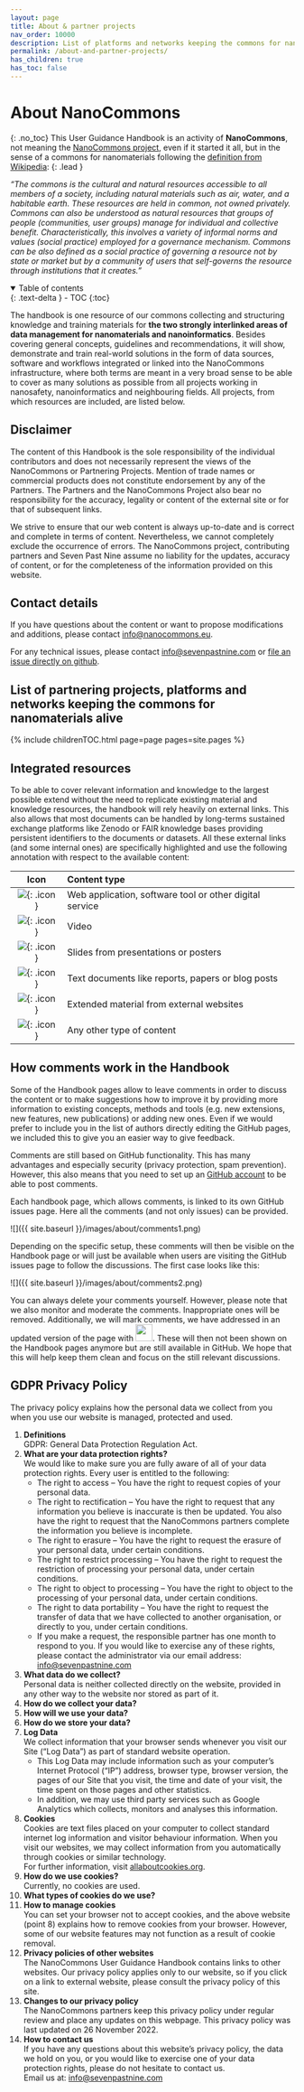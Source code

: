 ```yaml
---
layout: page
title: About & partner projects
nav_order: 10000
description: List of platforms and networks keeping the commons for nanomaterials alive
permalink: /about-and-partner-projects/
has_children: true
has_toc: false
---
```

# About NanoCommons
{: .no_toc}
This User Guidance Handbook is an activity of **NanoCommons**, not meaning the [NanoCommons project](https://www.nanocommons.eu), even if it started it all, but in the sense of a commons for nanomaterials following the [definition from Wikipedia](https://en.wikipedia.org/wiki/Commons):
{: .lead }

_“The commons is the cultural and natural resources accessible to all members of a society, including natural materials such as air, water, and a habitable earth. These resources are held in common, not owned privately. Commons can also be understood as natural resources that groups of people (communities, user groups) manage for individual and collective benefit. Characteristically, this involves a variety of informal norms and values (social practice) employed for a governance mechanism. Commons can be also defined as a social practice of governing a resource not by state or market but by a community of users that self-governs the resource through institutions that it creates.”_

<details open markdown="block">
  <summary>
    Table of contents
  </summary>
  {: .text-delta }
- TOC
{:toc}
</details>

The handbook is one resource of our commons collecting and structuring knowledge and training materials for **the two strongly interlinked areas of data management for nanomaterials and nanoinformatics**. Besides covering general concepts, guidelines and recommendations, it will show, demonstrate and train real-world solutions in the form of data sources, software and workflows integrated or linked into the NanoCommons infrastructure, where both terms are meant in a very broad sense to be able to cover as many solutions as possible from all projects working in nanosafety, nanoinformatics and neighbouring fields. All projects, from which resources are included, are listed below.

## Disclaimer
The content of this Handbook is the sole responsibility of the individual contributors and does not necessarily represent the views of the NanoCommons or Partnering Projects. Mention of trade names or commercial products does not constitute endorsement by any of the Partners. The Partners and the NanoCommons Project also bear no responsibility for the accuracy, legality or content of the external site or for that of subsequent links.

We strive to ensure that our web content is always up-to-date and is correct and complete in terms of content. Nevertheless, we cannot completely exclude the occurrence of errors. The NanoCommons project, contributing partners and Seven Past Nine assume no liability for the updates, accuracy of content, or for the completeness of the information provided on this website.
 
## Contact details
If you have questions about the content or want to propose modifications and additions, please contact [info@nanocommons.eu](mailto:info@sevenpastnine.com?subject=[NanoCommons]%20Contents%20question).

For any technical issues, please contact [info@sevenpastnine.com](mailto:info@sevenpastnine.com?subject=[NanoCommons]%20Technical%20issue) or [file an issue directly on github](https://github.com/NanoCommons/user-handbook/issues).

## List of partnering projects, platforms and networks keeping the commons for nanomaterials alive
{% include childrenTOC.html page=page pages=site.pages %}

## Integrated resources
To be able to cover relevant information and knowledge to the largest possible extend without the need to replicate existing material and knowledge resources, the handbook will rely heavily on external links. This also allows that most documents can be handled by long-terms sustained exchange platforms like Zenodo or FAIR knowledge bases providing persistent identifiers to the documents or datasets. All these external links (and some internal ones) are specifically highlighted and use the following annotation with respect to the available content:

| Icon | Content type |
|:-------:|:--------|
| ![]({{site.baseurl}}/images/icons/app.png){: .icon } | Web application, software tool or other digital service |
| ![]({{site.baseurl}}/images/icons/video.png){: .icon } | Video |
| ![]({{site.baseurl}}/images/icons/slides.png){: .icon } | Slides from presentations or posters |
| <img src="{{ site.baseurl }}/images/icons/file-text.svg">{: .icon } | Text documents like reports, papers or blog posts |
| ![]({{site.baseurl}}/images/icons/webpages.png){: .icon } | Extended material from external websites |
| <img src="{{ site.baseurl }}/images/icons/file.svg">{: .icon } | Any other type of content |

## How comments work in the Handbook
Some of the Handbook pages allow to leave comments in order to discuss the content or to make suggestions how to improve it by providing more information to existing concepts, methods and tools (e.g. new extensions, new features, new publications) or adding new ones. Even if we would prefer to include you in the list of authors directly editing the GitHub pages, we included this to give you an easier way to give feedback.

Comments are still based on GitHub functionality. This has many advantages and especially security (privacy protection, spam prevention). However, this also means that you need to set up an [GitHub account](https://github.com/signup?ref_cta=Sign+up&ref_loc=header+logged+out&ref_page=%2F&source=header-home) to be able to post comments.

Each handbook page, which allows comments, is linked to its own GitHub issues page. Here all the comments (and not only issues) can be provided.

![]({{ site.baseurl }}/images/about/comments1.png)

Depending on the specific setup, these comments will then be visible on the Handbook page or will just be available when users are visiting the GitHub issues page to follow the discussions. The first case looks like this:

![]({{ site.baseurl }}/images/about/comments2.png)

You can always delete your comments yourself. However, please note that we also monitor and moderate the comments. Inappropriate ones will be removed. Additionally, we will mark comments, we have addressed in an updated version of the page with <img src="{{ site.baseurl }}/images/about/comments3.png" width="30"/>. These will then not been shown on the Handbook pages anymore but are still available in GitHub. We hope that this will help keep them clean and focus on the still relevant discussions.

## GDPR Privacy Policy
The privacy policy explains how the personal data we collect from you when you use our website is managed, protected and used.

1. __Definitions__  
   GDPR: General Data Protection Regulation Act.
2. __What are your data protection rights?__  
    We would like to make sure you are fully aware of all of your data protection rights. Every user is entitled to the following:
    - The right to access – You have the right to request copies of your personal data.
    - The right to rectification – You have the right to request that any information you believe is inaccurate is then be updated. You also have the right to request that the NanoCommons partners complete the information you believe is incomplete.
    - The right to erasure – You have the right to request the erasure of your personal data, under certain conditions.
    - The right to restrict processing – You have the right to request the restriction of processing your personal data, under certain conditions.
    - The right to object to processing – You have the right to object to the processing of your personal data, under certain conditions.
    - The right to data portability – You have the right to request the transfer of data that we have collected to another organisation, or directly to you, under certain conditions.
    -  If you make a request, the responsible partner has one month to respond to you. If you would like to exercise any of these rights, please contact the administrator via our email address: [info@sevenpastnine.com](mailto:info@sevenpastnine.com?subject=[NanoCommons]%20Privacy%20policy)
3. __What data do we collect?__  
   Personal data is neither collected directly on the website, provided in any other way to the website nor stored as part of it.
4. __How do we collect your data?__
5. __How will we use your data?__
6. __How do we store your data?__  
7. __Log Data__  
    We collect information that your browser sends whenever you visit our Site (“Log Data”) as part of standard website operation.
    -  This Log Data may include information such as your computer’s Internet Protocol (“IP”) address, browser type, browser version, the pages of our Site that you visit, the time and date of your visit, the time spent on those pages and other statistics.
    - In addition, we may use third party services such as Google Analytics which collects, monitors and analyses this information.
8. __Cookies__    
    Cookies are text files placed on your computer to collect standard internet log information and visitor behaviour information. When you visit our websites, we may collect information from you automatically through cookies or similar technology.  
    For further information, visit [allaboutcookies.org](allaboutcookies.org).
9. __How do we use cookies?__  
    Currently, no cookies are used.
10. __What types of cookies do we use?__
11. __How to manage cookies__  
    You can set your browser not to accept cookies, and the above website (point 8) explains how to remove cookies from your browser. However, some of our website features may not function as a result of cookie removal.
13. __Privacy policies of other websites__  
    The NanoCommons User Guidance Handbook contains links to other websites. Our privacy policy applies only to our website, so if you click on a link to external website, please consult the privacy policy of this site.
14. __Changes to our privacy policy__  
    The NanoCommons partners keep this privacy policy under regular review and place any updates on this webpage. This privacy policy was last updated on 26 November 2022.
15. __How to contact us__  
    If you have any questions about this website’s privacy policy, the data we hold on you, or you would like to exercise one of your data protection rights, please do not hesitate to contact us.  
    Email us at: [info@sevenpastnine.com](mailto:info@sevenpastnine.com?subject=[NanoCommons]%20Privacy%20policy)